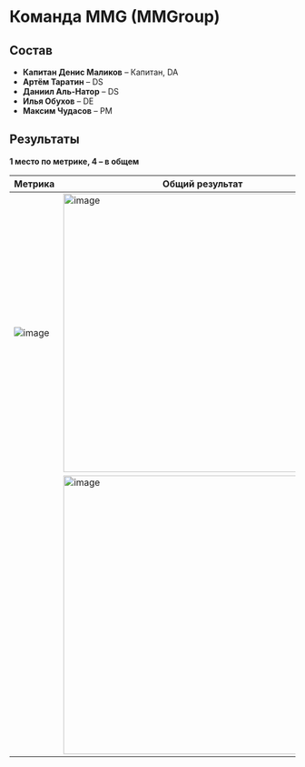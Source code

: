 # Команда MMG (MMGroup)

## Состав
* **Капитан Денис Маликов** – Капитан, DA
* **Артём Таратин** – DS
* **Даниил Аль-Натор** – DS
* **Илья Обухов** – DE
* **Максим Чудасов** – PM

## Результаты
**1 место по метрике, 4 – в общем**

|                                                                                 Метрика | Общий результат                                                                                 
|-----------------------------------------------------------------------------------------|------------------------------------------------------------------------------------------------|
![image](https://github.com/user-attachments/assets/b77bd719-ecdf-4229-84bd-8f5dd500e285) | <img width="490" alt="image" src="https://github.com/user-attachments/assets/b1da7e9c-fe4a-49b7-b885-81e437968efb">
ㅤ                                                                                         | <img width="490" alt="image" src="https://github.com/user-attachments/assets/9509b1a2-f8df-47c8-b050-e3580a0e5249">

